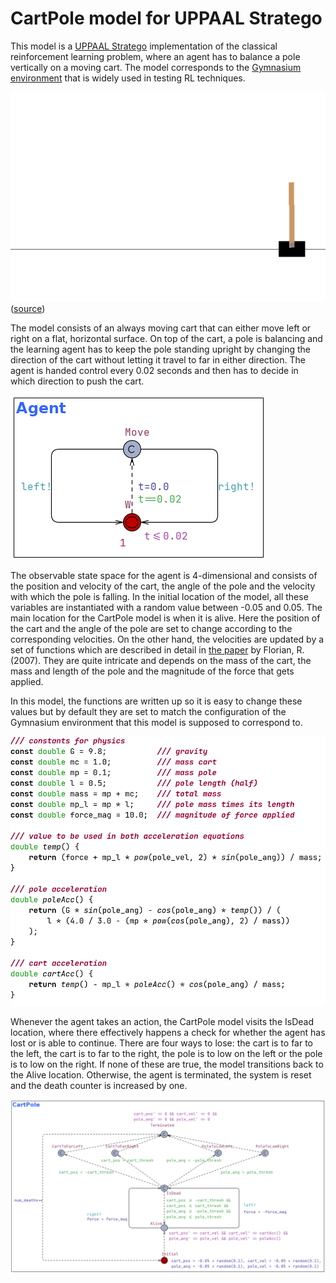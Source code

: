 # CartPole model for UPPAAL Stratego

This model is a [UPPAAL Stratego][1] implementation of the classical
reinforcement learning problem, where an agent has to balance a pole vertically
on a moving cart. The model corresponds to the [Gymnasium environment][4] that
is widely used in testing RL techniques.

![cartpole-gif](./reinforcement-learning-cartpole-v0.gif)
([source][2])

The model consists of an always moving cart that can either move left or
right on a flat, horizontal surface. On top of the cart, a pole is balancing and
the learning agent has to keep the pole standing upright by changing the
direction of the cart without letting it travel to far in either direction.
The agent is handed control every 0.02 seconds and then has to decide in which
direction to push the cart.

![agent template](./imgs/agent-screenshot.png)

The observable state space for the agent is 4-dimensional and consists of the
position and velocity of the cart, the angle of the pole and the velocity with
which the pole is falling. In the initial location of the model, all these
variables are instantiated with a random value between -0.05 and 0.05. The main
location for the CartPole model is when it is alive. Here the position of the
cart and the angle of the pole are set to change according to the corresponding
velocities. On the other hand, the velocities are updated by a set of functions
which are described in detail in [the paper][3] by Florian,
R. (2007). They are quite intricate and depends on the mass of the cart, the
mass and length of the pole and the magnitude of the force that gets applied.

In this model, the functions are written up so it is easy to change these
values but by default they are set to match the configuration of the Gymnasium
environment that this model is supposed to correspond to.

![acceleration functions](./imgs/functions-screenshot.png)

Whenever the agent takes an action, the CartPole model visits the IsDead
location, where there effectively happens a check for whether the agent has lost
or is able to continue. There are four ways to lose: the cart is to far to the
left, the cart is to far to the right, the pole is to low on the left or the
pole is to low on the right. If none of these are true, the model transitions
back to the Alive location. Otherwise, the agent is terminated, the system is
reset and the death counter is increased by one.

![cartpole template](./imgs/cartpole-screenshot.png)

[1]: https://people.cs.aau.dk/~marius/stratego/
[2]: https://tenor.com/view/reinforcement-learning-cartpole-v0-tensorflow-open-ai-gif-18474251
[3]: https://coneural.org/florian/papers/05_cart_pole.pdf
[4]: https://github.com/Farama-Foundation/Gymnasium/blob/main/gymnasium/envs/classic_control/cartpole.py
